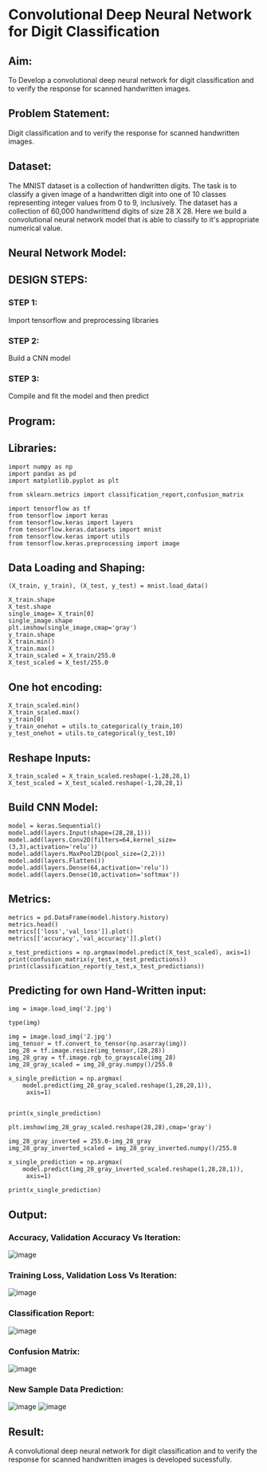 # Convolutional Deep Neural Network for Digit Classification

## Aim:

To Develop a convolutional deep neural network for digit classification and to verify the response for scanned handwritten images.

## Problem Statement:
Digit classification and to verify the response for scanned handwritten images.
## Dataset:
The MNIST dataset is a collection of handwritten digits. The task is to classify a given image of a handwritten digit into one of 10 classes representing integer values from 0 to 9, inclusively. The dataset has a collection of 60,000 handwrittend digits of size 28 X 28. Here we build a convolutional neural network model that is able to classify to it's appropriate numerical value.

## Neural Network Model:



## DESIGN STEPS:
### STEP 1:
Import tensorflow and preprocessing libraries

### STEP 2:
Build a CNN model

### STEP 3:
Compile and fit the model and then predict

## Program:
## Libraries:
```
import numpy as np
import pandas as pd
import matplotlib.pyplot as plt

from sklearn.metrics import classification_report,confusion_matrix

import tensorflow as tf
from tensorflow import keras
from tensorflow.keras import layers
from tensorflow.keras.datasets import mnist
from tensorflow.keras import utils
from tensorflow.keras.preprocessing import image
```
## Data Loading and Shaping:
```
(X_train, y_train), (X_test, y_test) = mnist.load_data()

X_train.shape
X_test.shape
single_image= X_train[0]
single_image.shape
plt.imshow(single_image,cmap='gray')
y_train.shape
X_train.min()
X_train.max()
X_train_scaled = X_train/255.0
X_test_scaled = X_test/255.0
```
## One hot encoding:
```
X_train_scaled.min()
X_train_scaled.max()
y_train[0]
y_train_onehot = utils.to_categorical(y_train,10)
y_test_onehot = utils.to_categorical(y_test,10)
```
## Reshape Inputs:
```
X_train_scaled = X_train_scaled.reshape(-1,28,28,1)
X_test_scaled = X_test_scaled.reshape(-1,28,28,1)
```
## Build CNN Model:
```
model = keras.Sequential()
model.add(layers.Input(shape=(28,28,1)))
model.add(layers.Conv2D(filters=64,kernel_size=(3,3),activation='relu'))
model.add(layers.MaxPool2D(pool_size=(2,2)))
model.add(layers.Flatten())
model.add(layers.Dense(64,activation='relu'))
model.add(layers.Dense(10,activation='softmax'))
```
## Metrics:
```
metrics = pd.DataFrame(model.history.history)
metrics.head()
metrics[['loss','val_loss']].plot()
metrics[['accuracy','val_accuracy']].plot()

x_test_predictions = np.argmax(model.predict(X_test_scaled), axis=1)
print(confusion_matrix(y_test,x_test_predictions))
print(classification_report(y_test,x_test_predictions))
```
## Predicting for own Hand-Written input:
```
img = image.load_img('2.jpg')

type(img)

img = image.load_img('2.jpg')
img_tensor = tf.convert_to_tensor(np.asarray(img))
img_28 = tf.image.resize(img_tensor,(28,28))
img_28_gray = tf.image.rgb_to_grayscale(img_28)
img_28_gray_scaled = img_28_gray.numpy()/255.0

x_single_prediction = np.argmax(
    model.predict(img_28_gray_scaled.reshape(1,28,28,1)),
     axis=1)


print(x_single_prediction)

plt.imshow(img_28_gray_scaled.reshape(28,28),cmap='gray')

img_28_gray_inverted = 255.0-img_28_gray
img_28_gray_inverted_scaled = img_28_gray_inverted.numpy()/255.0

x_single_prediction = np.argmax(
    model.predict(img_28_gray_inverted_scaled.reshape(1,28,28,1)),
     axis=1)

print(x_single_prediction)
```

## Output:

### Accuracy, Validation Accuracy Vs Iteration:
![image](https://github.com/SOMEASVAR/mnist-classification/assets/93434149/54911c63-d27b-4835-b465-ac5ee5b1784c)
### Training Loss, Validation Loss Vs Iteration:
![image](https://github.com/SOMEASVAR/mnist-classification/assets/93434149/b62a79ea-19fc-44f7-ae37-019809ac0dee)


### Classification Report:
![image](https://github.com/SOMEASVAR/mnist-classification/assets/93434149/a3e0a96b-0942-4d12-9526-c022e7dcf5f8)


### Confusion Matrix:

![image](https://github.com/SOMEASVAR/mnist-classification/assets/93434149/751dffd7-abef-4272-b379-76050ac296f5)


### New Sample Data Prediction:

![image](https://github.com/SOMEASVAR/mnist-classification/assets/93434149/1c0acbde-fbb4-4a62-b7e6-1486059e7ec2)
![image](https://github.com/SOMEASVAR/mnist-classification/assets/93434149/0ad49d2d-aef8-41d0-90da-0c9eb69d5e49)


## Result:
A convolutional deep neural network for digit classification and to verify the response for scanned handwritten images is developed sucessfully.
